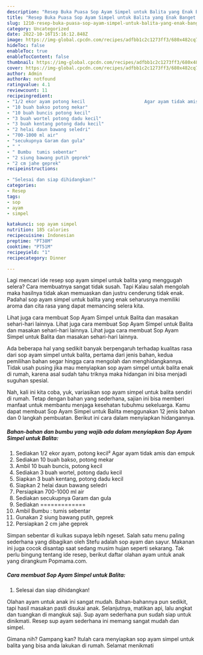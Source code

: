 ```yaml
---
description: "Resep Buka Puasa Sop Ayam Simpel untuk Balita yang Enak Banget "
title: "Resep Buka Puasa Sop Ayam Simpel untuk Balita yang Enak Banget "
slug: 1210-resep-buka-puasa-sop-ayam-simpel-untuk-balita-yang-enak-banget
category: Uncategorized
date: 2022-10-16T15:16:12.848Z
image: https://img-global.cpcdn.com/recipes/adfbb1c2c1273ff3/680x482cq70/sop-ayam-simpel-untuk-balita-foto-resep-utama.jpg
hideToc: false
enableToc: true
enableTocContent: false
thumbnail: https://img-global.cpcdn.com/recipes/adfbb1c2c1273ff3/680x482cq70/sop-ayam-simpel-untuk-balita-foto-resep-utama.jpg
cover: https://img-global.cpcdn.com/recipes/adfbb1c2c1273ff3/680x482cq70/sop-ayam-simpel-untuk-balita-foto-resep-utama.jpg
author: Admin
authorAv: notfound
ratingvalue: 4.1
reviewcount: 11
recipeingredient:
- "1/2 ekor ayam potong kecil                      Agar ayam tidak amis dan empuk"
- "10 buah bakso potong mekar"
- "10 buah buncis potong kecil"
- "3 buah wortel potong dadu kecil"
- "3 buah kentang potong dadu kecil"
- "2 helai daun bawang seledri"
- "700-1000 ml air"
- "secukupnya Garam dan gula"
- " "
- " Bumbu  tumis sebentar"
- "2 siung bawang putih geprek"
- "2 cm jahe geprek"
recipeinstructions:

- "Selesai dan siap dihidangkan!"
categories:
- Resep
tags:
- sop
- ayam
- simpel

katakunci: sop ayam simpel 
nutrition: 185 calories
recipecuisine: Indonesian
preptime: "PT38M"
cooktime: "PT51M"
recipeyield: "1"
recipecategory: Dinner

---
```



Lagi mencari ide resep sop ayam simpel untuk balita yang menggugah selera? Cara membuatnya sangat tidak susah. Tapi Kalau salah mengolah maka hasilnya tidak akan memuaskan dan justru cenderung tidak enak. Padahal sop ayam simpel untuk balita yang enak seharusnya memiliki aroma dan cita rasa yang dapat memancing selera kita.


Lihat juga cara membuat Sop Ayam Simpel untuk Balita dan masakan sehari-hari lainnya. Lihat juga cara membuat Sop Ayam Simpel untuk Balita dan masakan sehari-hari lainnya. Lihat juga cara membuat Sop Ayam Simpel untuk Balita dan masakan sehari-hari lainnya.

Ada beberapa hal yang sedikit banyak berpengaruh terhadap kualitas rasa dari sop ayam simpel untuk balita, pertama dari jenis bahan, kedua pemilihan bahan segar hingga cara mengolah dan menghidangkannya. Tidak usah pusing jika mau menyiapkan sop ayam simpel untuk balita enak di rumah, karena asal sudah tahu triknya maka hidangan ini bisa menjadi suguhan spesial.


Nah, kali ini kita coba, yuk, variasikan sop ayam simpel untuk balita sendiri di rumah. Tetap dengan bahan yang sederhana, sajian ini bisa memberi manfaat untuk membantu menjaga kesehatan tubuhmu sekeluarga. Kamu dapat membuat Sop Ayam Simpel untuk Balita menggunakan 12 jenis bahan dan 0 langkah pembuatan. Berikut ini cara dalam menyiapkan hidangannya.

<!--inarticleads1-->

##### Bahan-bahan dan bumbu yang wajib ada dalam menyiapkan Sop Ayam Simpel untuk Balita:

1. Sediakan 1/2 ekor ayam, potong kecil²                      Agar ayam tidak amis dan empuk
1. Sediakan 10 buah bakso, potong mekar
1. Ambil 10 buah buncis, potong kecil
1. Sediakan 3 buah wortel, potong dadu kecil
1. Siapkan 3 buah kentang, potong dadu kecil
1. Siapkan 2 helai daun bawang seledri
1. Persiapkan 700-1000 ml air
1. Sediakan secukupnya Garam dan gula
1. Sediakan  =============
1. Ambil  Bumbu : tumis sebentar
1. Gunakan 2 siung bawang putih, geprek
1. Persiapkan 2 cm jahe geprek


Simpan sebentar di kulkas supaya lebih ngeset. Salah satu menu paling sederhana yang dibagikan oleh Stefu adalah sop ayam dan sayur. Makanan ini juga cocok disantap saat sedang musim hujan seperti sekarang. Tak perlu bingung tentang ide resep, berikut daftar olahan ayam untuk anak yang dirangkum Popmama.com. 

<!--inarticleads2-->

##### Cara membuat Sop Ayam Simpel untuk Balita:


1. Selesai dan siap dihidangkan!

Olahan ayam untuk anak ini sangat mudah. Bahan-bahannya pun sedikit, tapi hasil masakan pasti disukai anak. Selanjutnya, matikan api, lalu angkat dan tuangkan di mangkuk saji. Sup ayam sederhana pun sudah siap untuk dinikmati. Resep sup ayam sederhana ini memang sangat mudah dan simpel. 

Gimana nih? Gampang kan? Itulah cara menyiapkan sop ayam simpel untuk balita yang bisa anda lakukan di rumah. Selamat menikmati
